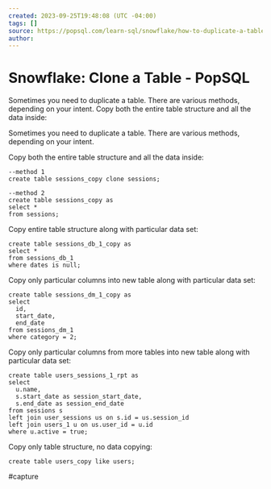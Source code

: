 ```yaml
---
created: 2023-09-25T19:48:08 (UTC -04:00)
tags: []
source: https://popsql.com/learn-sql/snowflake/how-to-duplicate-a-table-in-snowflake
author: 
---
```


# Snowflake: Clone a Table - PopSQL

Sometimes you need to duplicate a table. There are various methods, depending on your intent.  Copy both the entire table structure and all the data inside:

Sometimes you need to duplicate a table. There are various methods, depending on your intent.

Copy both the entire table structure and all the data inside:

```
--method 1
create table sessions_copy clone sessions;

--method 2
create table sessions_copy as
select *
from sessions;
```

Copy entire table structure along with particular data set:

```
create table sessions_db_1_copy as
select *
from sessions_db_1
where dates is null;
```

Copy only particular columns into new table along with particular data set:

```
create table sessions_dm_1_copy as
select
  id,
  start_date,
  end_date
from sessions_dm_1
where category = 2;
```

Copy only particular columns from more tables into new table along with particular data set:

```
create table users_sessions_1_rpt as
select
  u.name,
  s.start_date as session_start_date,
  s.end_date as session_end_date
from sessions s
left join user_sessions us on s.id = us.session_id
left join users_1 u on us.user_id = u.id
where u.active = true;
```

Copy only table structure, no data copying:

```
create table users_copy like users;
```
#capture